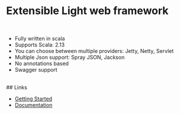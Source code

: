 # Extensible Light web framework

<br/>
<ul class="list">
  <li>Fully written in scala</li>
  <li>Supports Scala: 2.13</li>
  <li>You can choose between multiple providers: Jetty, Netty, Servlet</li>
  <li>Multiple Json support: Spray JSON, Jackson</li>
  <li>No annotations based</li>
  <li>Swagger support</li>
</ul>

<br/>
## Links
<ul class="list">
  <li><a href="getting-started">Getting Started</a></li>
  <li><a href="documentation">Documentation</a></li>
</ul>